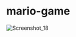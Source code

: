 # mario-game



![Screenshot_18](https://user-images.githubusercontent.com/11077068/189428490-33c8918e-a7bf-4e52-97f8-fec6805318dc.png)
